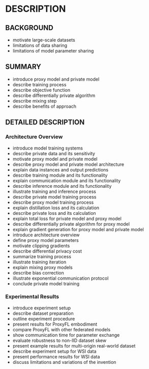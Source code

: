 # DESCRIPTION

## BACKGROUND

- motivate large-scale datasets
- limitations of data sharing
- limitations of model parameter sharing

## SUMMARY

- introduce proxy model and private model
- describe training process
- describe objective function
- describe differentially private algorithm
- describe mixing step
- describe benefits of approach

## DETAILED DESCRIPTION

### Architecture Overview

- introduce model training systems
- describe private data and its sensitivity
- motivate proxy model and private model
- describe proxy model and private model architecture
- explain data instances and output predictions
- describe training module and its functionality
- explain communication module and its functionality
- describe inference module and its functionality
- illustrate training and inference process
- describe private model training process
- describe proxy model training process
- explain distillation loss and its calculation
- describe private loss and its calculation
- explain total loss for private model and proxy model
- describe differentially private algorithm for proxy model
- explain gradient generation for proxy model and private model
- introduce architecture overview
- define proxy model parameters
- motivate clipping gradients
- describe differential privacy cost
- summarize training process
- illustrate training iteration
- explain mixing proxy models
- describe bias correction
- illustrate exponential communication protocol
- conclude private model training

### Experimental Results

- introduce experiment setup
- describe dataset preparation
- outline experiment procedure
- present results for ProxyFL embodiment
- compare ProxyFL with other federated models
- show communication time for parameter exchange
- evaluate robustness to non-IID dataset skew
- present example results for multi-origin real-world dataset
- describe experiment setup for WSI data
- present performance results for WSI data
- discuss limitations and variations of the invention

